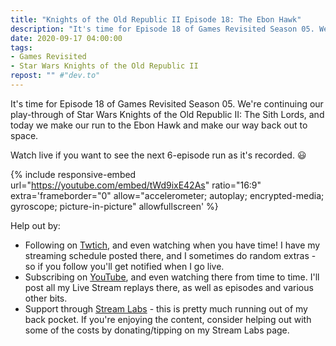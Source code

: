```yaml
---
title: "Knights of the Old Republic II Episode 18: The Ebon Hawk"
description: "It's time for Episode 18 of Games Revisited Season 05. We're continuing our play-through of Star Wars Knights of the Old Republic II: The Sith Lords, and today we make our run to the Ebon Hawk and make our way back out to space."
date: 2020-09-17 04:00:00
tags:
- Games Revisited
- Star Wars Knights of the Old Republic II
repost: "" #"dev.to"
---
```


It's time for Episode 18 of Games Revisited Season 05. We're continuing our play-through of Star Wars Knights of the Old Republic II: The Sith Lords, and today we make our run to the Ebon Hawk and make our way back out to space.

Watch live if you want to see the next 6-episode run as it's recorded. :smiley:
<!--more-->

{% include responsive-embed url="https://youtube.com/embed/tWd9ixE42As" ratio="16:9" extra='frameborder="0" allow="accelerometer; autoplay; encrypted-media; gyroscope; picture-in-picture" allowfullscreen' %}

Help out by:
 * Following on [Twtich](https://twitch.tv/AnonJr_Live), and even watching when you have time! I have my streaming schedule posted there, and I sometimes do random extras - so if you follow you'll get notified when I go live.
 * Subscribing on [YouTube](http://www.youtube.com/channel/UCXafqhKHbkSUIrq0LAuu0tw), and even watching there from time to time. I'll post all my Live Stream replays there, as well as episodes and various other bits.
 * Support through [Stream Labs](https://streamlabs.com/anonjr_live) - this is pretty much running out of my back pocket. If you're enjoying the content, consider helping out with some of the costs by donating/tipping on my Stream Labs page.